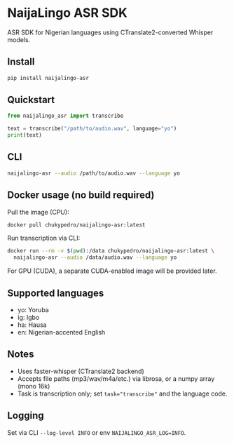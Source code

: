 # NaijaLingo ASR SDK

ASR SDK for Nigerian languages using CTranslate2-converted Whisper models.

## Install

```bash
pip install naijalingo-asr
```

## Quickstart

```python
from naijalingo_asr import transcribe

text = transcribe("/path/to/audio.wav", language="yo")
print(text)
```

## CLI

```bash
naijalingo-asr --audio /path/to/audio.wav --language yo
```

## Docker usage (no build required)

Pull the image (CPU):

```bash
docker pull chukypedro/naijalingo-asr:latest
```

Run transcription via CLI:

```bash
docker run --rm -v $(pwd):/data chukypedro/naijalingo-asr:latest \
  naijalingo-asr --audio /data/audio.wav --language yo
```

For GPU (CUDA), a separate CUDA-enabled image will be provided later.

## Supported languages

- yo: Yoruba
- ig: Igbo
- ha: Hausa
- en: Nigerian-accented English

## Notes
- Uses faster-whisper (CTranslate2 backend)
- Accepts file paths (mp3/wav/m4a/etc.) via librosa, or a numpy array (mono 16k)
- Task is transcription only; set `task="transcribe"` and the language code.

## Logging

Set via CLI `--log-level INFO` or env `NAIJALINGO_ASR_LOG=INFO`.


